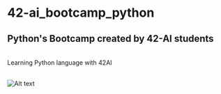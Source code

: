 # 42-ai_bootcamp_python
## Python's Bootcamp created by 42-AI students
<br>
Learning Python language with 42AI<br>
<br>

![Alt text](https://avatars0.githubusercontent.com/u/25845683?s=200&v=4?raw=true "")
